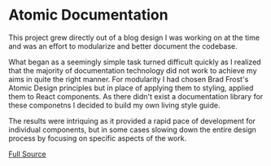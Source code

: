 # Atomic Documentation

This project grew directly out of a blog design I was working on at 
the time and was an effort to modularize and better document the codebase.

What began as a seemingly simple task turned difficult quickly as I realized
that the majority of documentation technology did not work to achieve my aims
in quite the right manner. For modularity I had chosen Brad Frost's Atomic Design
principles but in place of applying them to styling, applied them to React
components. As there didn't exist a documentation library for these componetns
I decided to build my own living style guide.

The results were intriquing as it provided a rapid pace of development for individual
components, but in some cases slowing down the entire design process by focusing on
specific aspects of the work. 

[Full Source](https://github.com/the1codemaster/sequoiasnow.com)
